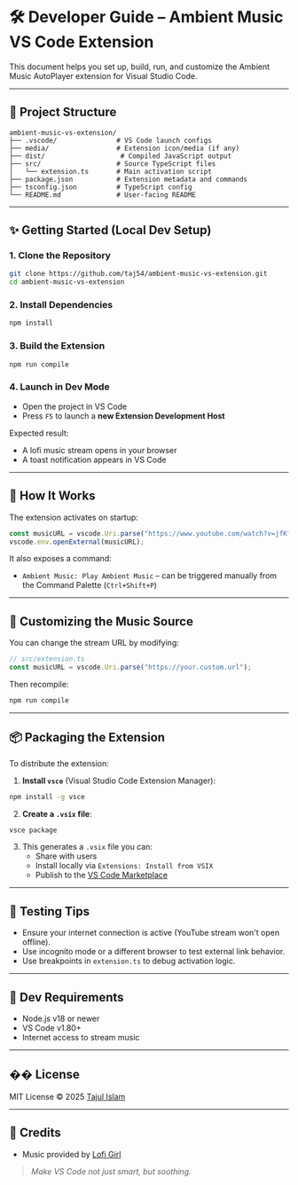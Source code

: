 # 🛠️ Developer Guide – Ambient Music VS Code Extension

This document helps you set up, build, run, and customize the Ambient Music AutoPlayer extension for Visual Studio Code.

---

## 📁 Project Structure

```
ambient-music-vs-extension/
├── .vscode/               # VS Code launch configs
├── media/                 # Extension icon/media (if any)
├── dist/                   # Compiled JavaScript output
├── src/                   # Source TypeScript files
│   └── extension.ts       # Main activation script
├── package.json           # Extension metadata and commands
├── tsconfig.json          # TypeScript config
└── README.md              # User-facing README
```

---

## ✨ Getting Started (Local Dev Setup)

### 1. Clone the Repository

```bash
git clone https://github.com/taj54/ambient-music-vs-extension.git
cd ambient-music-vs-extension
```

### 2. Install Dependencies

```bash
npm install
```

### 3. Build the Extension

```bash
npm run compile
```

### 4. Launch in Dev Mode

- Open the project in VS Code
- Press `F5` to launch a **new Extension Development Host**

Expected result:
- A lofi music stream opens in your browser
- A toast notification appears in VS Code

---

## 🧠 How It Works

The extension activates on startup:

```ts
const musicURL = vscode.Uri.parse("https://www.youtube.com/watch?v=jfKfPfyJRdk");
vscode.env.openExternal(musicURL);
```

It also exposes a command:
- `Ambient Music: Play Ambient Music` – can be triggered manually from the Command Palette (`Ctrl+Shift+P`)

---

## 🎵 Customizing the Music Source

You can change the stream URL by modifying:

```ts
// src/extension.ts
const musicURL = vscode.Uri.parse("https://your.custom.url");
```

Then recompile:

```bash
npm run compile
```

---

## 📦 Packaging the Extension

To distribute the extension:

1. **Install `vsce`** (Visual Studio Code Extension Manager):

```bash
npm install -g vsce
```

2. **Create a `.vsix` file**:

```bash
vsce package
```

3. This generates a `.vsix` file you can:
   - Share with users
   - Install locally via `Extensions: Install from VSIX`
   - Publish to the [VS Code Marketplace](https://code.visualstudio.com/api/working-with-extensions/publishing-extension)

---

## 🧪 Testing Tips

- Ensure your internet connection is active (YouTube stream won't open offline).
- Use incognito mode or a different browser to test external link behavior.
- Use breakpoints in `extension.ts` to debug activation logic.

---

## 🧰 Dev Requirements

- Node.js v18 or newer
- VS Code v1.80+
- Internet access to stream music

---

## �� License

MIT License © 2025 [Tajul Islam](mailto:tajulislamj200@gmail.com)

---

## 🙌 Credits

- Music provided by [Lofi Girl](https://www.youtube.com/@lofigirl)

> *Make VS Code not just smart, but soothing.*

